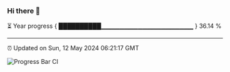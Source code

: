 ### Hi there 👋

⏳ Year progress { ██████████▁▁▁▁▁▁▁▁▁▁▁▁▁▁▁▁▁▁▁▁ } 36.14 %

---

⏰ Updated on Sun, 12 May 2024 06:21:17 GMT

![Progress Bar CI](https://github.com/liununu/liununu/workflows/Progress%20Bar%20CI/badge.svg)
